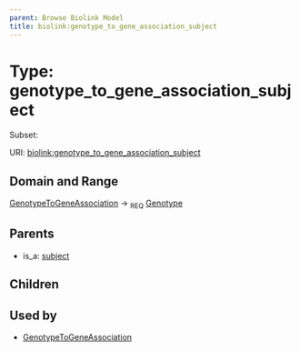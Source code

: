 ```yaml
---
parent: Browse Biolink Model
title: biolink:genotype_to_gene_association_subject
---
```


# Type: genotype_to_gene_association_subject

Subset:




URI: [biolink:genotype_to_gene_association_subject](https://w3id.org/biolink/vocab/genotype_to_gene_association_subject)

## Domain and Range

[GenotypeToGeneAssociation](GenotypeToGeneAssociation.md) ->  <sub>REQ</sub> [Genotype](Genotype.md)

## Parents

 *  is_a: [subject](subject.md)

## Children


## Used by

 * [GenotypeToGeneAssociation](GenotypeToGeneAssociation.md)
